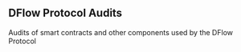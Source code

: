 ## DFlow Protocol Audits

Audits of smart contracts and other components used by the DFlow Protocol
